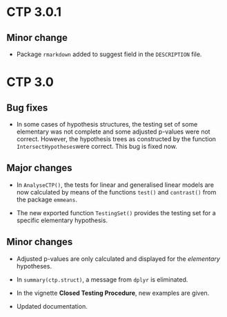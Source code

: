 # CTP 3.0.1

## Minor change

* Package `rmarkdown` added to suggest field in the `DESCRIPTION` file.

# CTP 3.0

## Bug fixes

* In some cases of hypothesis structures, the testing set of some elementary was not complete and some adjusted p-values were not correct. However, the hypothesis trees as constructed by the function `IntersectHypotheses`were correct. This bug is fixed now.

## Major changes

* In `AnalyseCTP()`, the tests for linear and generalised linear models are now calculated by means of the functions `test()` and `contrast()` from the package `emmeans`.

* The new exported function `TestingSet()` provides the testing set for a specific elementary hypothesis.

## Minor changes

* Adjusted p-values are only calculated and displayed for the *elementary* hypotheses. 

* In `summary(ctp.struct)`, a message from `dplyr` is eliminated.

* In the vignette **Closed Testing Procedure**, new examples are given.

* Updated documentation.

